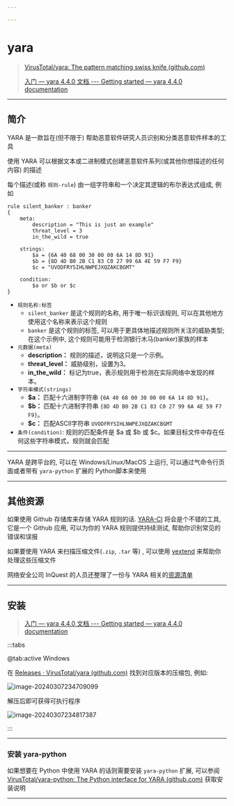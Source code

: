 ```yaml
---

---
```


# yara

> [VirusTotal/yara: The pattern matching swiss knife (github.com)](https://github.com/VirusTotal/yara)
>
> [入门 — yara 4.4.0 文档 --- Getting started — yara 4.4.0 documentation](https://yara.readthedocs.io/en/stable/gettingstarted.html#compiling-and-installing)

---

## 简介

YARA 是一款旨在(但不限于) 帮助恶意软件研究人员识别和分类恶意软件样本的工具

使用 YARA 可以根据文本或二进制模式创建恶意软件系列(或其他你想描述的任何内容) 的描述

每个描述(或称 `规则-rule`) 由一组字符串和一个决定其逻辑的布尔表达式组成, 例如

```yara
rule silent_banker : banker
{
    meta:
        description = "This is just an example"
        threat_level = 3
        in_the_wild = true

    strings:
        $a = {6A 40 68 00 30 00 00 6A 14 8D 91}
        $b = {8D 4D B0 2B C1 83 C0 27 99 6A 4E 59 F7 F9}
        $c = "UVODFRYSIHLNWPEJXQZAKCBGMT"

    condition:
        $a or $b or $c
}
```

- `规则名称:标签` 
  - `silent_banker` 是这个规则的名称, 用于唯一标识该规则, 可以在其他地方使用这个名称来表示这个规则
  - `banker` 是这个规则的标签, 可以用于更具体地描述规则所关注的威胁类型; 在这个示例中, 这个规则可能用于检测银行木马(banker)家族的样本
- `元数据(meta)`
  - **description：** 规则的描述，说明这只是一个示例。
  - **threat_level：** 威胁级别，设置为3。
  - **in_the_wild：** 标记为true，表示规则用于检测在实际网络中发现的样本。
- `字符串模式(strings)`
  - **$a：** 匹配十六进制字符串 `{6A 40 68 00 30 00 00 6A 14 8D 91}`。
  - **$b：** 匹配十六进制字符串 `{8D 4D B0 2B C1 83 C0 27 99 6A 4E 59 F7 F9}`。
  - **$c：** 匹配ASCII字符串 `UVODFRYSIHLNWPEJXQZAKCBGMT`
- `条件(condition)`: 规则的匹配条件是 $a 或 $b 或 $c。如果目标文件中存在任何这些字符串模式，规则就会匹配

---

YARA 是跨平台的, 可以在 Windows/Linux/MacOS 上运行, 可以通过气命令行页面或者带有 `yara-python` 扩展的 Python脚本来使用

---

## 其他资源

如果使用 Github 存储库来存储 YARA 规则的话. [YARA-CI](https://yara-ci.cloud.virustotal.com/)  将会是个不错的工具, 它是一个 Github 应用, 可以为你的 YARA 规则提供持续测试, 帮助你识别常见的错误和误报

如果要使用 YARA 来扫描压缩文件(`.zip`, `.tar` 等) , 可以使用 [yextend](https://github.com/BayshoreNetworks/yextend) 来帮助你处理这些压缩文件

网络安全公司 InQuest 的人员还整理了一份与 YARA 相关的[资源清单](https://github.com/InQuest/awesome-yara)

---

## 安装

> [入门 — yara 4.4.0 文档 --- Getting started — yara 4.4.0 documentation](https://yara.readthedocs.io/en/stable/gettingstarted.html#compiling-and-installing)

:::tabs

@tab:active Windows

在 [Releases · VirusTotal/yara (github.com)](https://github.com/VirusTotal/yara/releases) 找到对应版本的压缩包, 例如:

![image-20240307234709099](http://cdn.ayusummer233.top/DailyNotes/202403072347160.png)

解压后即可获得可执行程序

![image-20240307234817387](http://cdn.ayusummer233.top/DailyNotes/202403072348408.png)



:::

---

### 安装 yara-python

如果想要在 Python 中使用 YARA 的话则需要安装 `yara-python` 扩展, 可以参阅[VirusTotal/yara-python: The Python interface for YARA (github.com)](https://github.com/VirusTotal/yara-python) 获取安装说明

---





